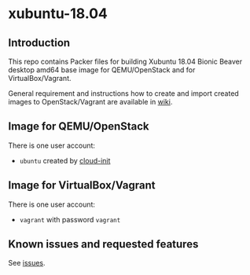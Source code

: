 # xubuntu-18.04

## Introduction

This repo contains Packer files for building Xubuntu 18.04 Bionic Beaver desktop amd64 base image for QEMU/OpenStack and for VirtualBox/Vagrant.

General requirement and instructions how to create and import created images to OpenStack/Vagrant are available in [wiki](https://gitlab.ics.muni.cz/muni-kypo-images/muni-kypo-images-wiki/-/wikis/image-packer).

## Image for QEMU/OpenStack

There is one user account:

*  `ubuntu` created by [cloud-init](https://cloudinit.readthedocs.io/en/latest/)

## Image for VirtualBox/Vagrant

There is one user account:

*  `vagrant` with password `vagrant` 

## Known issues and requested features

See [issues](https://gitlab.ics.muni.cz/muni-kypo-images/xubuntu-18.04/-/issues).
